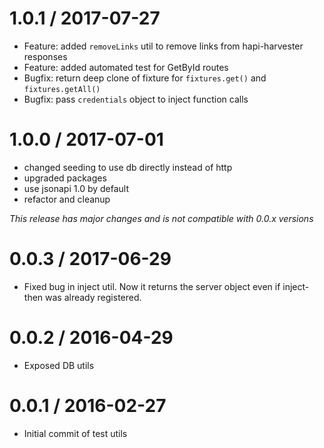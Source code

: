 1.0.1 / 2017-07-27
==================
- Feature: added `removeLinks` util to remove links from hapi-harvester responses
- Feature: added automated test for GetById routes
- Bugfix: return deep clone of fixture for `fixtures.get()` and `fixtures.getAll()`
- Bugfix: pass `credentials` object to inject function calls

1.0.0 / 2017-07-01
==================
- changed seeding to use db directly instead of http
- upgraded packages
- use jsonapi 1.0 by default
- refactor and cleanup

*This release has major changes and is not compatible with 0.0.x versions*

0.0.3 / 2017-06-29
==================
- Fixed bug in inject util. Now it returns the server object even if inject-then was already registered.

0.0.2 / 2016-04-29
==================
- Exposed DB utils

0.0.1 / 2016-02-27
==================
- Initial commit of test utils
